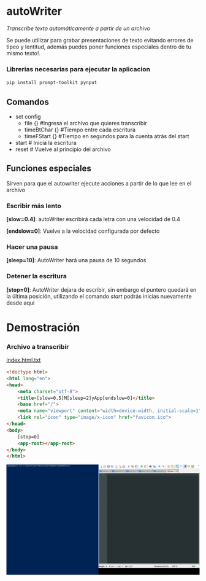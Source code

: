 ﻿# autoWriter
*Transcribe texto automáticamente a partir de un archivo*

Se puede utilizar para grabar presentaciones de texto evitando errores de tipeo y lentitud, además puedes poner funciones especiales dentro de tu mismo texto!.

### Librerias necesarias para ejecutar la aplicacion
```bash
pip install prompt-toolkit pynput
```
## Comandos
- set config
  - file {} #Ingresa el archivo que quieres transcribir
  - timeBtChar {} #Tiempo entre cada escritura
  - timeFStart {} #Tiempo en segundos para la cuenta atrás del start
- start # Inicia la escritura
- reset # Vuelve al principio del archivo

## Funciones especiales
Sirven para que el autowriter ejecute acciones a partir de lo que lee en el archivo
### Escribir más lento
**[slow=0.4]**: autoWriter escribirá cada letra con una velocidad de 0.4

**[endslow=0]**: Vuelve a la velocidad configurada por defecto
### Hacer una pausa
**[sleep=10]**: AutoWriter hará una pausa de 10 segundos
### Detener la escritura
**[stop=0]**: AutoWriter dejara de escribir, sin embargo el puntero quedará en la última posición, utilizando el comando *start* podrás inicias nuevamente desde aquí

# Demostración
### Archivo a transcribir
[index.html.txt](./test/index.html.txt)
```html
<!doctype html>
<html lang="en">
<head>
	<meta charset="utf-8">
	<title>[slow=0.5]M[sleep=2]yApp[endslow=0]</title>
	<base href="/">
	<meta name="viewport" content="width=device-width, initial-scale=1">
	<link rel="icon" type="image/x-icon" href="favicon.ico">
</head>
<body>
	[stop=0]
	<app-root></app-root>
</body>
</html>
```

![alt text](./demostracion.gif "Logo Title Text 1")

